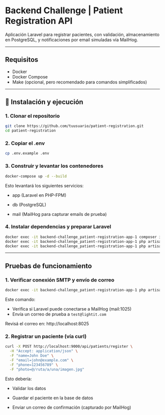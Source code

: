 # Backend Challenge | Patient Registration API

Aplicación Laravel para registrar pacientes, con validación, almacenamiento en PostgreSQL, y notificaciones por email simuladas vía MailHog.

---

## Requisitos

- Docker 
- Docker Compose 
- Make (opcional, pero recomendado para comandos simplificados)

---

## 🚀 Instalación y ejecución

### 1. Clonar el repositorio

```bash
git clone https://github.com/tuusuario/patient-registration.git
cd patient-registration
```

### 2. Copiar el .env
```bash
cp .env.example .env
```

### 3. Construir y levantar los contenedores
```bash
docker-compose up -d --build
```

Esto levantará los siguientes servicios:

- app (Laravel en PHP-FPM)

- db (PostgreSQL)

- mail (MailHog para capturar emails de prueba)

### 4. Instalar dependencias y preparar Laravel
```bash
docker exec -it backend-challenge_patient-registration-app-1 composer install
docker exec -it backend-challenge_patient-registration-app-1 php artisan key:generate
docker exec -it backend-challenge_patient-registration-app-1 php artisan migrate
```

---

## Pruebas de funcionamiento

### 1. Verificar conexión SMTP y envío de correo
```bash
docker exec -it backend-challenge_patient-registration-app-1 php artisan mail:test-connection
```
Este comando:
- Verifica si Laravel puede conectarse a MailHog (mail:1025)
- Envía un correo de prueba a ```test@lightit.com```

Revisá el correo en: http://localhost:8025

### 2. Registrar un paciente (vía curl)
```bash
curl -X POST http://localhost:9000/api/patients/register \
  -H "Accept: application/json" \
  -F "name=John Doe" \
  -F "email=john@example.com" \
  -F "phone=123456789" \
  -F "photo=@/ruta/a/una/imagen.jpg"
```
Esto debería:

- Validar los datos

- Guardar el paciente en la base de datos

- Enviar un correo de confirmación (capturado por MailHog)
